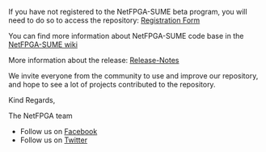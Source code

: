 If you have not registered to the NetFPGA-SUME beta program, you will need to do so to access the repository: [Registration Form](https://netfpga.org/site/#/SUME_reg_form/)

You can find more information about NetFPGA-SUME code base in the [NetFPGA-SUME wiki](https://github.com/NetFPGA/NetFPGA-SUME-public/wiki)

More information about the release: [Release-Notes](https://github.com/NetFPGA/NetFPGA-SUME-public/wiki/Release-Notes)

We invite everyone from the community to use and improve our repository, and hope to see a lot of projects contributed to the repository.

Kind Regards,

The NetFPGA team

<ul>
  <li>Follow us on <a href="https://www.facebook.com/netfpga/" target="_blank">Facebook</a></li>
  <li>Follow us on <a href="https://twitter.com/netfpga" target="_blank">Twitter</a></li>
</ul>
